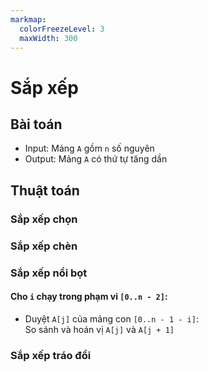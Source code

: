 ```yaml
---
markmap:
  colorFreezeLevel: 3
  maxWidth: 300
---
```


# Sắp xếp

## Bài toán

- Input: Mảng `A` gồm `n` số nguyên
- Output: Mảng `A` có thứ tự tăng dần

## Thuật toán

### Sắp xếp chọn

### Sắp xếp chèn

### Sắp xếp nổi bọt

#### Cho `i` chạy trong phạm vi `[0..n - 2]`:

- Duyệt `A[j]` của mảng con `[0..n - 1 - i]`: <br> So sánh và hoán vị `A[j]` và `A[j + 1]`

### Sắp xếp tráo đổi


